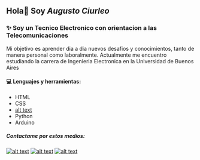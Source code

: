 ## Hola👋 Soy **_Augusto Ciurleo_**


### :sparkles: Soy un Tecnico Electronico con orientacion a las Telecomunicaciones
Mi objetivo es aprender dia a dia nuevos desafios y conocimientos, tanto de manera personal como laboralmente.
Actualmente me encuentro estudiando la carrera de Ingenieria Electronica en la Universidad de Buenos Aires

#### :computer: Lenguajes y herramientas:
* HTML
* CSS
* [alt text](https://camo.githubusercontent.com/cf1a0ef083a2372d7f66b4691d5d25bfd8c098f42871e8da90edb1f32ed187c4/68747470733a2f2f696d672e736869656c64732e696f2f62616467652f2d4a6176615363726970742d626c61636b3f7374796c653d666c61742d737175617265266c6f676f3d6a617661736372697074)
* Python
* Arduino


##### Contactame por estos medios:
[![alt text][logo1]](https://www.linkedin.com/in/ciurleoa98/)
[![alt text][logo2]](https://api.whatsapp.com/send?phone=+5491157452801&text=Hola!%20Te%20hablo%20desde%20el%20enlace%20en%20tu%20perfil%20de%20GitHub)
[![alt text][logo3]](mailto:ciurleoa98@gmail.com?Subject=Contacto%20desde%20perfil%20de%20GitHub)

[logo1]:https://raw.githubusercontent.com/Agas98/Agas98/master/img/linkedin.ico "Linkedin"
[logo2]:https://raw.githubusercontent.com/Agas98/Agas98/master/img/whatsapp.ico "WhatsApp"
[logo3]:https://raw.githubusercontent.com/Agas98/Agas98/master/img/gmail.ico "Gmail"